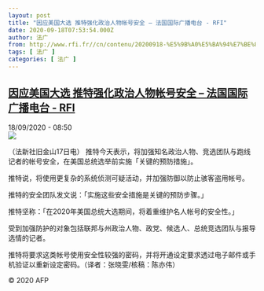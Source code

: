 ```yaml
---
layout: post
title: "因应美国大选 推特强化政治人物帐号安全 – 法国国际广播电台 - RFI"
date: 2020-09-18T07:53:54.000Z
author: 法广
from: http://www.rfi.fr//cn/contenu/20200918-%E5%9B%A0%E5%BA%94%E7%BE%8E%E5%9B%BD%E5%A4%A7%E9%80%89-%E6%8E%A8%E7%89%B9%E5%BC%BA%E5%8C%96%E6%94%BF%E6%B2%BB%E4%BA%BA%E7%89%A9%E5%B8%90%E5%8F%B7%E5%AE%89%E5%85%A8
tags: [ 法广 ]
categories: [ 法广 ]
---
```

<!--1600415634000-->
[因应美国大选 推特强化政治人物帐号安全 – 法国国际广播电台 - RFI](http://www.rfi.fr//cn/contenu/20200918-%E5%9B%A0%E5%BA%94%E7%BE%8E%E5%9B%BD%E5%A4%A7%E9%80%89-%E6%8E%A8%E7%89%B9%E5%BC%BA%E5%8C%96%E6%94%BF%E6%B2%BB%E4%BA%BA%E7%89%A9%E5%B8%90%E5%8F%B7%E5%AE%89%E5%85%A8)
------

<div>
<div>18/09/2020 - 08:50</div><img src="https://s.rfi.fr/media/display/de4ee080-f97c-11ea-8e39-005056bf87d6/w:310/p:16x9/int0007b.200918145002.jpg"><div class="t-content__body u-clearfix">            <p>（法新社旧金山17日电）    推特今天表示，将加强知名政治人物、竞选团队与跑线记者的帐号安全，在美国总统选举前实施「关键的预防措施」。</p><p>    推特说，将使用更复杂的系统侦测可疑活动，并加强防御以防止骇客盗用帐号。</p><p>    推特的安全团队发文说：「实施这些安全措施是关键的预防步骤。」</p><p>    推特坚称：「在2020年美国总统大选期间，将着重维护名人帐号的安全性。」</p><p>    受到加强防护的对象包括联邦与州政治人物、政党、候选人、总统竞选团队与报导选情的记者。</p><p>    推特将要求这类帐号使用安全性较强的密码，并将开通设定要求透过电子邮件或手机验证以重新设定密码。（译者：张晓雯/核稿：陈亦伟）</p>            <p class="t-copyright">© 2020 AFP</p>        </div>
</div>
